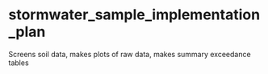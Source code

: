 # stormwater_sample_implementation_plan
Screens soil data, makes plots of raw data, makes summary exceedance tables

